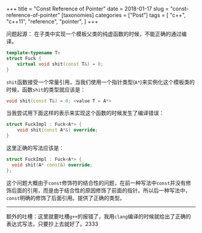 +++
title = "Const Reference of Pointer"
date = 2018-01-17
slug = "const-reference-of-pointer"
[taxonomies]
categories = ["Post"]
tags = [
  "c++",
  "c++11",
  "reference",
  "pointer",
]
+++

问题起源：
在子类中实现一个模板父类的纯虚函数的时候，不能正确的通过编译。
```c++
template<typename T>
struct Fuck {
    virtual void shit(const T&) = 0;
}
```
`shit`函数接受一个常量引用，当我们使用一个指针类型(`A*`)来实例化这个模板类的时候，函数`shit`的类型就应该是：
```c++
void shit(const T&) = 0; <value T = A*>
```
当我尝试用下面这样的表示来实现这个函数的时候发生了编译错误：
```c++
struct FuckImpl : Fuck<A*> {
    void shit(const A*&) override;
}
```
这里正确的写法应该是：
```c++
struct FuckImpl : Fuck<A*> {
  void shit(A* const&) override;
};
```
这个问题大概由于`const`修饰符的结合性的问题，在前一种写法中`const`并没有修饰后面的引用，而是由于结合性的原因修饰了前面的指针。所以后一种写法中，`const`明确的修饰了后面引用。提供了正确的类型。

- - - - ---
额外的吐槽：这里就要吐槽`g++`的报错了，我用`clang`编译的时候就给出了正确的表达式写法，只要抄上去就好了。2333